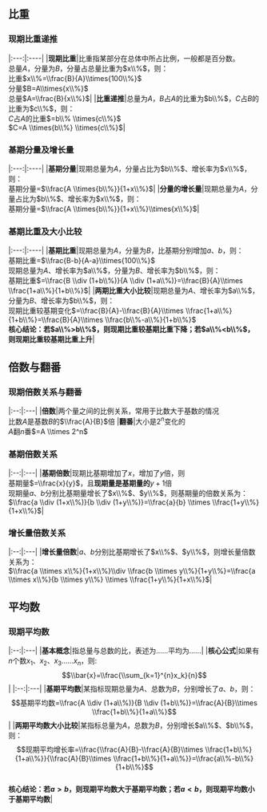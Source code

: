 ## 比重
### 现期比重递推
|:---:|:----|
|**现期比重**|比重指某部分在总体中所占比例，一般都是百分数。<!--more--><br>总量$A$，分量为$B$，分量占总量比重为$x\\%$，则：<br>比重$x\\%=\\frac{B}{A}\\times{100\\%}$<br>分量$B=A\\times{x\\%}$<br>总量$A=\\frac{B}{x\\%}$|
|**比重递推**|总量为$A$，$B$占$A$的比重为$b\\%$，$C$占$B$的比重为$c\\%$，则：<br>$C$占$A$的比重$=b\\% \\times{c\\%}$<br>$C=A \\times{b\\%} \\times{c\\%}$|
### 基期分量及增长量
|:---:|:----|
|**基期分量**|现期总量为$A$，分量占比为$b\\%$、增长率为$x\\%$，则：<br>基期分量=$\\frac{A \\times{b\\%}}{1+x\\%}$|
|**分量的增长量**|现期总量为$A$，分量占比为$b\\%$、增长率为$x\\%$，则：<br>基期分量=$\\frac{A \\times{b\\%}}{1+x\\%}\\times{x\\%}$|
### 基期比重及大小比较
|:---:|:----|
|**基期比重**|现期总量为$A$，分量为$B$，比基期分别增加$a$、$b$，则：<br>基期比重=$\\frac{B-b}{A-a}\\times{100\\%}$<br>现期总量为$A$、增长率为$a\\%$，分量为$B$、增长率为$b\\%$，则：<br>基期比重$=\\frac{B \\div (1+b\\%)}{A \\div (1+a\\%)}=\\frac{B}{A}\\times \\frac{1+a\\%}{1+b\\%}$|
|**两期比重大小比较**|现期总量为$A$、增长率为$a\\%$，分量为$B$、增长率为$b\\%$，则：<br>现期比重较基期变化$=\\frac{B}{A}-\\frac{B}{A}\\times \\frac{1+a\\%}{1+b\\%}=\\frac{B}{A}\\times \\frac{b\\%-a\\%}{1+b\\%}$<br>**核心结论：若$a\\%>b\\%$，则现期比重较基期比重下降；若$a\\%<b\\%$，则现期比重较基期比重上升**|
## 倍数与翻番
### 现期倍数关系与翻番
|:--:|:---|
|**倍数**|两个量之间的比例关系，常用于比数大于基数的情况<br>比数$A$是基数$B$的$\\frac{A}{B}$倍
|**翻番**|大小是$2^n$变化的<br>$A$翻$n$番$=A \\times 2^n$
### 基期倍数关系
|:--:|:---|
|**基期倍数**|现期比基期增加了$x$，增加了$y$倍，则<br>基期量$=\\frac{x}{y}$，且**现期量是基期量的**$y+1$倍<br>现期量$a$、$b$分别比基期量增长了$x\\%$、$y\\%$，则基期量的倍数关系为：<br>$\\frac{a \\div (1+x\\%)}{b \\div (1+y\\%)}=\\frac{a}{b} \\times \\frac{1+y\\%}{1+x\\%}$|
### 增长量倍数关系
|:--:|:---|
|**增长量倍数**|$a$、$b$分别比基期增长了$x\\%$、$y\\%$，则增长量倍数关系为：<br>$\\frac{a \\times x\\%}{1+x\\%}\\div \\frac{b \\times y\\%}{1+y\\%}=\\frac{a \\times x\\%}{b \\times y\\%} \\times \\frac{1+y\\%}{1+x\\%}$|
## 平均数
### 现期平均数
|:--:|:---|
|**基本概念**|指总量与总数的比，表述为……平均为……|
|**核心公式**|如果有$n$个数$x_1、x_2、x_3$……$x_n$，则:<br>$$\\bar{x}=\\frac{\\sum_{k=1}^{n}x_k}{n}$$|
|:--:|:---|
|**基期平均数**|某指标现期总量为$A$、总数为$B$，分别增长了$a$、$b$，则：<br>$$基期平均数=\\frac{A \\div (1+a\\%)}{B \\div (1+b\\%)}=\\frac{A}{B}\\times \\frac{1+b\\%}{1+a\\%}$$|
|**两期平均数大小比较**|某指标总量为$A$，总数为$B$，分别增长$a\\%$、$b\\%$，则：<br>$$现期平均增长率=\\frac{\\frac{A}{B}-\\frac{A}{B}\\times \\frac{1+b\\%}{1+a\\%}}{\\frac{A}{B}\\times \\frac{1+b\\%}{1+a\\%}}=\\frac{a\\%-b\\%}{1+b\\%}$$<br>**核心结论：若$a>b$，则现期平均数大于基期平均数；若$a<b$，则现期平均数小于基期平均数**|